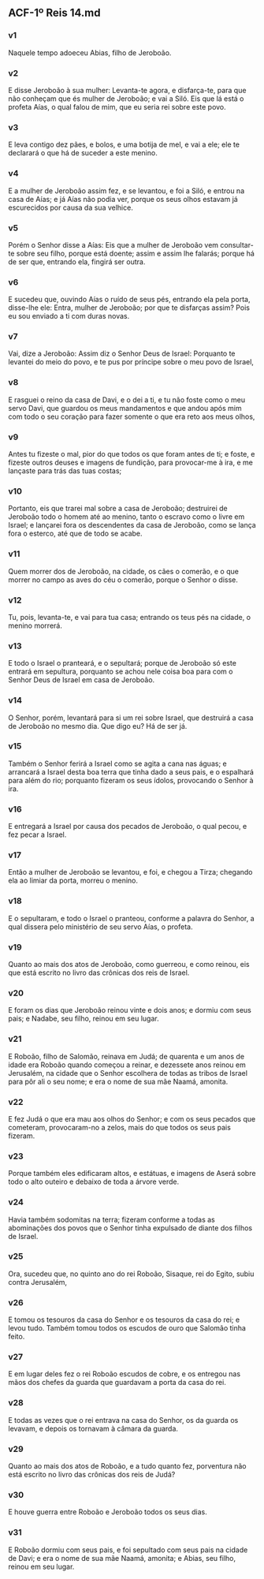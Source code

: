 ## ACF-1º Reis 14.md
### v1
 Naquele tempo adoeceu Abias, filho de Jeroboão.
### v2
 E disse Jeroboão à sua mulher: Levanta-te agora, e disfarça-te, para que não conheçam que és mulher de Jeroboão; e vai a Siló. Eis que lá está o profeta Aías, o qual falou de mim, que eu seria rei sobre este povo.
### v3
 E leva contigo dez pães, e bolos, e uma botija de mel, e vai a ele; ele te declarará o que há de suceder a este menino.
### v4
 E a mulher de Jeroboão assim fez, e se levantou, e foi a Siló, e entrou na casa de Aías; e já Aías não podia ver, porque os seus olhos estavam já escurecidos por causa da sua velhice.
### v5
 Porém o Senhor disse a Aías: Eis que a mulher de Jeroboão vem consultar-te sobre seu filho, porque está doente; assim e assim lhe falarás; porque há de ser que, entrando ela, fingirá ser outra.
### v6
 E sucedeu que, ouvindo Aías o ruído de seus pés, entrando ela pela porta, disse-lhe ele: Entra, mulher de Jeroboão; por que te disfarças assim? Pois eu sou enviado a ti com duras novas.
### v7
 Vai, dize a Jeroboão: Assim diz o Senhor Deus de Israel: Porquanto te levantei do meio do povo, e te pus por príncipe sobre o meu povo de Israel,
### v8
 E rasguei o reino da casa de Davi, e o dei a ti, e tu não foste como o meu servo Davi, que guardou os meus mandamentos e que andou após mim com todo o seu coração para fazer somente o que era reto aos meus olhos,
### v9
 Antes tu fizeste o mal, pior do que todos os que foram antes de ti; e foste, e fizeste outros deuses e imagens de fundição, para provocar-me à ira, e me lançaste para trás das tuas costas;
### v10
 Portanto, eis que trarei mal sobre a casa de Jeroboão; destruirei de Jeroboão todo o homem até ao menino, tanto o escravo como o livre em Israel; e lançarei fora os descendentes da casa de Jeroboão, como se lança fora o esterco, até que de todo se acabe.
### v11
 Quem morrer dos de Jeroboão, na cidade, os cães o comerão, e o que morrer no campo as aves do céu o comerão, porque o Senhor o disse.
### v12
 Tu, pois, levanta-te, e vai para tua casa; entrando os teus pés na cidade, o menino morrerá.
### v13
 E todo o Israel o pranteará, e o sepultará; porque de Jeroboão só este entrará em sepultura, porquanto se achou nele coisa boa para com o Senhor Deus de Israel em casa de Jeroboão.
### v14
 O Senhor, porém, levantará para si um rei sobre Israel, que destruirá a casa de Jeroboão no mesmo dia. Que digo eu? Há de ser já.
### v15
 Também o Senhor ferirá a Israel como se agita a cana nas águas; e arrancará a Israel desta boa terra que tinha dado a seus pais, e o espalhará para além do rio; porquanto fizeram os seus ídolos, provocando o Senhor à ira.
### v16
 E entregará a Israel por causa dos pecados de Jeroboão, o qual pecou, e fez pecar a Israel.
### v17
 Então a mulher de Jeroboão se levantou, e foi, e chegou a Tirza; chegando ela ao limiar da porta, morreu o menino.
### v18
 E o sepultaram, e todo o Israel o pranteou, conforme a palavra do Senhor, a qual dissera pelo ministério de seu servo Aías, o profeta.
### v19
 Quanto ao mais dos atos de Jeroboão, como guerreou, e como reinou, eis que está escrito no livro das crônicas dos reis de Israel.
### v20
 E foram os dias que Jeroboão reinou vinte e dois anos; e dormiu com seus pais; e Nadabe, seu filho, reinou em seu lugar.
### v21
 E Roboão, filho de Salomão, reinava em Judá; de quarenta e um anos de idade era Roboão quando começou a reinar, e dezessete anos reinou em Jerusalém, na cidade que o Senhor escolhera de todas as tribos de Israel para pôr ali o seu nome; e era o nome de sua mãe Naamá, amonita.
### v22
 E fez Judá o que era mau aos olhos do Senhor; e com os seus pecados que cometeram, provocaram-no a zelos, mais do que todos os seus pais fizeram.
### v23
 Porque também eles edificaram altos, e estátuas, e imagens de Aserá sobre todo o alto outeiro e debaixo de toda a árvore verde.
### v24
 Havia também sodomitas na terra; fizeram conforme a todas as abominações dos povos que o Senhor tinha expulsado de diante dos filhos de Israel.
### v25
 Ora, sucedeu que, no quinto ano do rei Roboão, Sisaque, rei do Egito, subiu contra Jerusalém,
### v26
 E tomou os tesouros da casa do Senhor e os tesouros da casa do rei; e levou tudo. Também tomou todos os escudos de ouro que Salomão tinha feito.
### v27
 E em lugar deles fez o rei Roboão escudos de cobre, e os entregou nas mãos dos chefes da guarda que guardavam a porta da casa do rei.
### v28
 E todas as vezes que o rei entrava na casa do Senhor, os da guarda os levavam, e depois os tornavam à câmara da guarda.
### v29
 Quanto ao mais dos atos de Roboão, e a tudo quanto fez, porventura não está escrito no livro das crônicas dos reis de Judá?
### v30
 E houve guerra entre Roboão e Jeroboão todos os seus dias.
### v31
 E Roboão dormiu com seus pais, e foi sepultado com seus pais na cidade de Davi; e era o nome de sua mãe Naamá, amonita; e Abias, seu filho, reinou em seu lugar.
